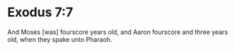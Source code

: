 # Exodus 7:7

And Moses [was] fourscore years old, and Aaron fourscore and three years old, when they spake unto Pharaoh.